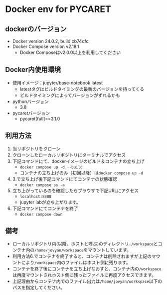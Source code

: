 # Docker env for PYCARET

## dockerのバージョン
- Docker version 24.0.2, build cb74dfc
- Docker Compose version v2.18.1
    - Docker Composeはv2.0.0以上を利用してください

## Docker内使用環境
- 使用イメージ：jupyter/base-notebook:latest
    - latestタグはビルドタイミングの最新のバージョンを持ってくる
    - ビルドタイミングによってバージョンがずれるかも
- pythonバージョン
    - 3.8
- pycaretバージョン
    - pycaret[full]==3.1.0

## 利用方法
1. 当リポジトリをクローン
2. クローンしたローカルリポジトリにターミナルでアクセス
3. 下記コマンドにて、dockerイメージのビルド＆コンテナの立ち上げ
    - `docker compose up -d --build`
    - コンテナの立ち上げのみ（初回以降）は`docker compose up -d`
4. 3.で立ち上げ後下記コマンドにてコンテナの状態確認
    - `docker compose ps -a`
5. 立ち上がっているのを確認したらブラウザで下記URLにアクセス
    - `localhost:8888`
    - jupyter labが立ち上がります。
6. 下記コマンドにてコンテナを終了
    - `docker compose down`

## 備考
- ローカルリポジトリ内(以降、ホストと呼ぶ)のディレクトリ`./workspace`とコンテナ内の`/home/jovyan/workspace`をマウントしています。
- 利用方法6.でコンテナを終了すると、コンテナは削除されますが上記のマウントにより`/workspace`内のファイルはホスト側に残ります。
- コンテナを終了後にコンテナを立ち上げなおすと、コンテナ内の`/workspace`は再度マウントされホスト側に残ったファイルに再度アクセスできます。
- 上記理由からコンテナ内でのファイル出力は`/home/jovyan/workspace`以下のパスを指定してください。
